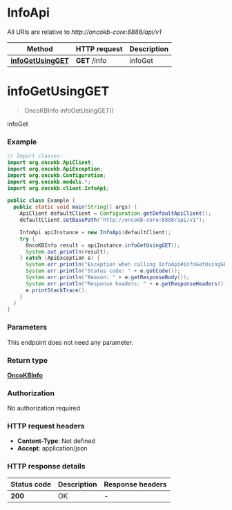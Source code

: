 # InfoApi

All URIs are relative to *http://oncokb-core:8888/api/v1*

Method | HTTP request | Description
------------- | ------------- | -------------
[**infoGetUsingGET**](InfoApi.md#infoGetUsingGET) | **GET** /info | infoGet


<a name="infoGetUsingGET"></a>
# **infoGetUsingGET**
> OncoKBInfo infoGetUsingGET()

infoGet

### Example
```java
// Import classes:
import org.oncokb.ApiClient;
import org.oncokb.ApiException;
import org.oncokb.Configuration;
import org.oncokb.models.*;
import org.oncokb.client.InfoApi;

public class Example {
  public static void main(String[] args) {
    ApiClient defaultClient = Configuration.getDefaultApiClient();
    defaultClient.setBasePath("http://oncokb-core:8888/api/v1");

    InfoApi apiInstance = new InfoApi(defaultClient);
    try {
      OncoKBInfo result = apiInstance.infoGetUsingGET();
      System.out.println(result);
    } catch (ApiException e) {
      System.err.println("Exception when calling InfoApi#infoGetUsingGET");
      System.err.println("Status code: " + e.getCode());
      System.err.println("Reason: " + e.getResponseBody());
      System.err.println("Response headers: " + e.getResponseHeaders());
      e.printStackTrace();
    }
  }
}
```

### Parameters
This endpoint does not need any parameter.

### Return type

[**OncoKBInfo**](OncoKBInfo.md)

### Authorization

No authorization required

### HTTP request headers

 - **Content-Type**: Not defined
 - **Accept**: application/json

### HTTP response details
| Status code | Description | Response headers |
|-------------|-------------|------------------|
**200** | OK |  -  |

